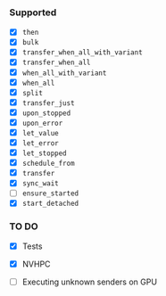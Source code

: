 ### Supported

- [x] `then`
- [x] `bulk`
- [x] `transfer_when_all_with_variant`
- [x] `transfer_when_all`
- [x] `when_all_with_variant`
- [x] `when_all`
- [x] `split`
- [x] `transfer_just`
- [x] `upon_stopped`
- [x] `upon_error`
- [x] `let_value`
- [x] `let_error`
- [x] `let_stopped`
- [x] `schedule_from`
- [x] `transfer`
- [x] `sync_wait`
- [ ] `ensure_started`
- [x] `start_detached`

### TO DO

- [x] Tests
- [x] NVHPC
- [ ] Executing unknown senders on GPU

